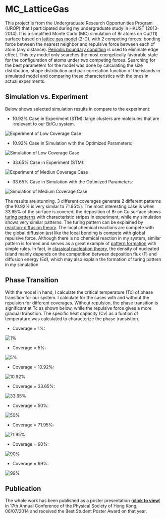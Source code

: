 # MC_LatticeGas
This project is from the Undergraduate Research Opportunities Program (UROP) that I participated during my undergraduate study in HKUST (2013-2014). It is a simplified Monte Carlo (MC) simulation of Br atoms on Cu(111) surface based on [lattice gas model](https://en.wikipedia.org/wiki/Ising_model#Lattice_gas) (2-D), with 2 competing forces: bonding force between the nearest neighbor and repulsive force between each of atom (any distance). [Periodic boundary condition](https://en.wikipedia.org/wiki/Periodic_boundary_conditions) is used to eliminate edge effect. This toy model only searches the most energetically favorable state for the configuration of atoms under two competing forces. Searching for the best parameters for the model was done by calculating the size distribution, shape distribution and pair correlation function of the islands in simulated model and comparing these characteristics with the ones in actual experiments. 

## Simulation vs. Experiment

Below shows selected simulation results in compare to the experiment:

- 10.92% Case in Experiment (STM): large clusters are molecules that are irrelevant to our Br/Cu system.

![Experiment of Low Coverage Case](/Results/Example_STM_Scans/10%25_Z%20TraceUp%20Tue%20May%2028%2015_48_39%202013%20%5B20-1%5D%20%20STM_AtomManipulation%20STM.bmp)

- 10.92% Case in Simulation with the Optimized Parameters: 

![Simulation of Low Coverage Case](/Results/GIF/10.92%25%2C%20E%3D2e-3%2CA%3D4e-4.gif)

- 33.65% Case in Experiment (STM):

![Experiment of Mediun Coverage Case](/Results/Example_STM_Scans/33%25_Z%20TraceUp%20Tue%20May%2028%2019_23_23%202013%20%5B50-1%5D%20%20STM_AtomManipulation%20STM.bmp)

- 33.65% Case in Simulation with the Optimized Parameters:

![Simulation of Medium Coverage Case](/Results/GIF/33.65%25%2C%20E%3D2e-3%2CA%3D4e-4.gif)

The results are stunning. 3 different coverages generate 2 different patterns (the 10.92% is very similar to 71.95%). The most interesting case is when 33.65% of the surface is covered, the deposition of Br on Cu surface shows [turing patterns](https://en.wikipedia.org/wiki/Turing_pattern) with characteristic stripes in experiment, while my simulation shows very similar patterns. The turing pattern can be explained by [reaction-diffusion theory](https://en.wikipedia.org/wiki/Reaction%E2%80%93diffusion_system). The local chemical reactions are compete with the global diffusion just like the local bonding is compete with global repulsive force. Although there is no chemical reaction in my system, similar pattern is formed and serves as a great example of [pattern formation](https://en.wikipedia.org/wiki/Pattern_formation) with simple rules. In fact, in [classical nucleation theory](https://en.wikipedia.org/wiki/Classical_nucleation_theory), the density of nucleated island mainly depends on the competition between deposition flux (F) and diffusion energy (Ed), which may also explain the formation of turing pattern in my simulation.  

## Phase Transition

With the model in hand, I calculate the critical temperature (Tc) of phase transition for our system. I calculate for the cases with and without the repulsion for different coverages. Without repulsion, the phase transition is significant at Tc as shown below, while the repulsive force gives a more gradual transition. The specific heat capacity (Cv) as a funtion of temperature was calculated to characterize the phase transistion. 

- Coverage = 1%:

![1%](/Results/Cv%20Calculation/No%20Repulsion/1.0%25.png)

- Coverage = 5%:

![5%](/Results/Cv%20Calculation/No%20Repulsion/5%25.png)

- Coverage = 10.92%:

![10.92%](/Results/Cv%20Calculation/No%20Repulsion/10.92%25.png)

- Coverage = 33.65%:

![33.65%](/Results/Cv%20Calculation/No%20Repulsion/33.65%25.png)

- Coverage = 50%:

![50%](/Results/Cv%20Calculation/No%20Repulsion/50%25.png)

- Coverage = 71.95%:

![71.95%](/Results/Cv%20Calculation/No%20Repulsion/71.95%25.png)

- Coverage = 90%:

![90%](/Results/Cv%20Calculation/No%20Repulsion/90%25.png)

- Coverage = 99%:

![99%](/Results/Cv%20Calculation/No%20Repulsion/99%25.png)

## Publication

The whole work has been published as a poster presentation (**[click to view](/HKPS%202014.pdf)**) in 17th Annual Conference of the Physical Society of Hong Kong, 06/07/2014 and received the Best Student Poster Award on that year.
